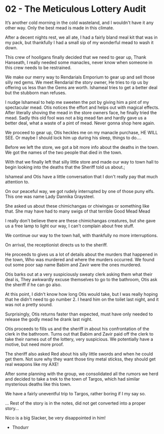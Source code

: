 # 02 - The Meticulous Lottery Audit

It’s another cold morning in the cold wasteland, and I wouldn't have it any
other way. Only the best mead is made in this climate.

After a decent nights rest, we all ate, I had a fairly bland meal kit that was
in my pack, but thankfully I had a small sip of my wonderful mead to wash it
down.


This crew of hooligans finally decided that we need to gear up, Thank Hanseath,
I really needed some manacles, never know when someone in this crew needs to be
restrained.


We make our merry way to Rendarials Emporium to gear up and sell those silly
red gems. We meet Rendarial the story owner, He tries to rip us by offering us
less than the Gems are worth. Ishameal tries to get a better deal but the
stubborn man refuses.

I nudge Ishameal to help me sweeten the pot by giving him a pint of my
spectacular mead. Otis notices the effort and helps out with magical effects.
After literally shoving the mead in the store owners face, he finally tried the
mead. Sadly this old fool was not a big mead fan and hardly gave us a better
deal, what a waste of a pint of mead. Never gonna shop here again.

We proceed to gear up, Otis heckles me on my manacle purchase, HE WILL SEE. Or
maybe I should lock him up during his sleep, things to do....

Before we left the store, we got a bit more info about the deaths in the town.
We got the names of the two people that died in the town.

With that we finally left that silly little store and made our way to town hall
to begin looking into the deaths that the Sheriff told us about.;

Ishameal and Otis have a little conversation that I don't really pay that much
attention to.

On our peaceful way, we got rudely interrupted  by one of those puny elfs.
This one was name Lady Dannika Graysteel.

She asked us about these chimichangas or chiwingas or something like that. She
may have had to many swigs of that terrible Good Mead Mead

I really don't believe there are these chimichangas creatures, but she gave us
a free lamp to light our way, I can't complain about free stuff.

We continue our way to the town hall, with thankfully no more interruptions.

On arrival, the receptionist directs us to the sheriff.

He proceeds to gives us a lot of details about the murders that happened in the
town, Who was murdered and where the murders occurred. We found out some poor
sap name Babim and Zavir were the ones murdered.

Otis barks out at a very suspiciously sweaty clerk asking them what their deal
is, They awkwardly excuse themselves to go to the bathroom, Otis ask the
sheriff if he can go also.

At this point, I didn't know how long Otis would take, but I was really hoping
that he didn't need to go number 2. I heard him on the toilet last night, and
it was not a pretty sound.

Surprisingly, Otis returns faster than expected, must have only needed to
release the godly mead he drank last night.

Otis proceeds to fills us and the sheriff in about his confrontation of the
clerk in the bathroom. Turns out that Babim and Zavir paid off the clerk to
take their names out of the lottery, very suspicious. We potentially have a
motive, but need more proof.

The sheriff also asked Red about his silly little swords and when he could get
them. Not sure why they want those tiny metal stickss, they should get real
weapons like my AXE!


After some planning with the group, we consolidated all the rumors we herd and
decided to take a trek to the town of Targos, which had similar mysterious
deaths like this town.

We have a fairly uneventful trip to Targos, rather boring if I my say so.

… Rest of the story is in the notes, did not get converted into a proper story...

Nico is a big Slacker, be very disappointed in him!

- Thodurr
